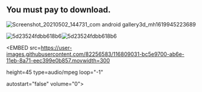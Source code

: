 
## You must pay to download.


![Screenshot_20210502_144731_com android gallery3d_mh1619945223689](https://user-images.githubusercontent.com/82256583/116807539-47875f00-ab66-11eb-97c9-a34552845473.jpg)




![5d23524fdbb618b6](https://user-images.githubusercontent.com/82256583/116807894-41927d80-ab68-11eb-8283-d6df0f15c246.gif)![5d23524fdbb618b6](https://user-images.githubusercontent.com/82256583/116807924-84ecec00-ab68-11eb-8726-8caade0fa427.gif)














<EMBED src=https://user-images.githubusercontent.com/82256583/116809031-bc5e9700-ab6e-11eb-8a71-eec399e0b857.movwidth=300

height=45 type=audio/mpeg loop="-1"

autostart="false" volume="0"></EMBED>
